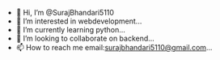 - 👋 Hi, I’m @SurajBhandari5110
- 👀 I’m interested in webdevelopment...
- 🌱 I’m currently learning python...
- 💞️ I’m looking to collaborate on backend...
- 📫 How to reach me email:surajbhandari5110@gmail.com...

<!---
SurajBhandari5110/SurajBhandari5110 is a ✨ special ✨ repository because its `README.md` (this file) appears on your GitHub profile.
You can click the Preview link to take a look at your changes.
--->

